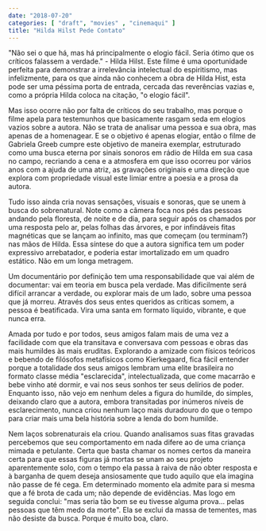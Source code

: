 ```yaml
---
date: "2018-07-20"
categories: [ "draft", "movies" , "cinemaqui" ]
title: "Hilda Hilst Pede Contato"
---
```

"Não sei o que há, mas há principalmente o elogio fácil. Seria ótimo que os críticos falassem a verdade." - Hilda Hilst. Este filme é uma oportunidade perfeita para demonstrar a irrelevância intelectual do espiritismo, mas infelizmente, para os que ainda não conhecem a obra de Hilda Hist, esta pode ser uma péssima porta de entrada, cercada das reverências vazias e, como a própria Hilda coloca na citação, "o elogio fácil".

Mas isso ocorre não por falta de críticos do seu trabalho, mas porque o filme apela para testemunhos que basicamente rasgam seda em elogios vazios sobre a autora. Não se trata de analisar uma pessoa e sua obra, mas apenas de a homenagear. E se o objetivo é apenas elogiar, então o filme de Gabriela Greeb cumpre este objetivo de maneira exemplar, estruturado como uma busca eterna por sinais sonoros em rádio de Hilda em sua casa no campo, recriando a cena e a atmosfera em que isso ocorreu por vários anos com a ajuda de uma atriz, as gravações originais e uma direção que explora com propriedade visual este limiar entre a poesia e a prosa da autora.

Tudo isso ainda cria novas sensações, visuais e sonoras, que se unem à busca do sobrenatural. Note como a câmera foca nos pés das pessoas andando pela floresta, de noite e de dia, para seguir após os chamados por uma resposta pelo ar, pelas folhas das árvores, e por infindáveis fitas magnéticas que se lançam ao infinito, mas que começam (ou terminam?) nas mãos de Hilda. Essa síntese do que a autora significa tem um poder expressivo arrebatador, e poderia estar imortalizado em um quadro estático. Não em um longa metragem.

Um documentário por definição tem uma responsabilidade que vai além de documentar: vai em teoria em busca pela verdade. Mas dificilmente será difícil arrancar a verdade, ou explorar mais de um lado, sobre uma pessoa que já morreu. Através dos seus entes queridos as críticas somem, a pessoa é beatificada. Vira uma santa em formato líquido, vibrante, e que nunca erra.

Amada por tudo e por todos, seus amigos falam mais de uma vez a facilidade com que ela transitava e conversava com pessoas e obras das mais humildes às mais eruditas. Explorando a amizade com físicos teóricos e bebendo de filósofos metafísicos como Kierkegaard, fica fácil entender porque a totalidade dos seus amigos lembram uma elite brasileira no formato classe média "esclarecida", intelectualizada, que come macarrão e bebe vinho até dormir, e vai nos seus sonhos ter seus delírios de poder. Enquanto isso, não vejo em nenhum deles a figura do humilde, do simples, deixando claro que a autora, embora transitadas por inúmeros níveis de esclarecimento, nunca criou nenhum laço mais duradouro do que o tempo para criar mais uma bela história sobre a lenda do bom humilde.

Nem laços sobrenaturais ela criou. Quando analisamos suas fitas gravadas percebemos que seu comportamento em nada difere ao de uma criança mimada e petulante. Certa que basta chamar os nomes certos da maneira certa para que essas figuras já mortas se unam ao seu projeto aparentemente solo, com o tempo ela passa à raiva de não obter resposta e à barganha de quem deseja ansiosamente que tudo aquilo que ela imagina não passe de fé cega. Em determinado momento ela admite para si mesma que a fé brota de cada um; não depende de evidências. Mas logo em seguida conclui: "mas seria tão bom se eu tivesse alguma prova... pelas pessoas que têm medo da morte". Ela se exclui da massa de tementes, mas não desiste da busca. Porque é muito boa, claro.

